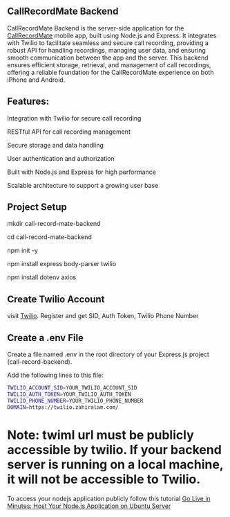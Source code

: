 ## CallRecordMate Backend

CallRecordMate Backend is the server-side application for the <a href="https://github.com/mesepith/CallRecordMate">CallRecordMate</a> mobile app, built using Node.js and Express. It integrates with Twilio to facilitate seamless and secure call recording, providing a robust API for handling recordings, managing user data, and ensuring smooth communication between the app and the server. This backend ensures efficient storage, retrieval, and management of call recordings, offering a reliable foundation for the CallRecordMate experience on both iPhone and Android.

## Features:

Integration with Twilio for secure call recording

RESTful API for call recording management

Secure storage and data handling

User authentication and authorization

Built with Node.js and Express for high performance

Scalable architecture to support a growing user base

## Project Setup

mkdir call-record-mate-backend

cd call-record-mate-backend

npm init -y

npm install express body-parser twilio

npm install dotenv axios

## Create Twilio Account

visit <a href="twilio.com" target="_blank">Twilio</a>. Register and get SID, Auth Token, Twilio Phone Number

## Create a .env File

Create a file named .env in the root directory of your Express.js project (call-record-backend).

Add the following lines to this file:

```bash
TWILIO_ACCOUNT_SID=YOUR_TWILIO_ACCOUNT_SID
TWILIO_AUTH_TOKEN=YOUR_TWILIO_AUTH_TOKEN
TWILIO_PHONE_NUMBER=YOUR_TWILIO_PHONE_NUMBER
DOMAIN=https://twilio.zahiralam.com/
```

# Note: twiml url must be publicly accessible by twilio.  If your backend server is running on a local machine, it will not be accessible to Twilio.

To access your nodejs application publicly follow this tutorial <a href="https://zahiralam.com/blog/how-to-make-your-node-js-application-accessible-via-a-domain/">Go Live in Minutes: Host Your Node.js Application on Ubuntu Server</a>